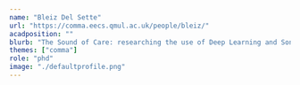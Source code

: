 ```yaml
---
name: "Bleiz Del Sette"
url: "https://comma.eecs.qmul.ac.uk/people/bleiz/"
acadposition: ""
blurb: "The Sound of Care: researching the use of Deep Learning and Sonification for the daily support of people with Chronic Primary Pain"
themes: ["comma"]
role: "phd"
image: "./defaultprofile.png"
---
```

